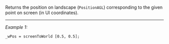 Returns the position on landscape (`PositionAGL`) corresponding to the given point on screen (in UI coordinates).


---
*Example 1:*
```sqf
_wPos = screenToWorld [0.5, 0.5];
```